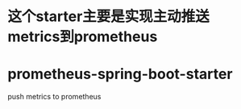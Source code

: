 #  这个starter主要是实现主动推送metrics到prometheus

# prometheus-spring-boot-starter
push metrics to prometheus
